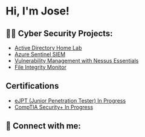 <h1>Hi, I'm Jose! </h1>

<h2>👨‍💻 Cyber Security Projects:</h2>

- [Active Directory Home Lab](https://github.com/JourneyJ11/ActiveDirectoryLab)
- [Azure Sentinel SIEM](https://github.com/JourneyJ11/AzureSentinelLab)
- [Vulnerability Management with Nessus Essentials](https://github.com/JourneyJ11/NessusLab)
- [File Integrity Monitor](https://github.com/JourneyJ11/FileIntegrityMonitorLab)


<h2> Certifications</h2>

- [eJPT (Junior Penetration Tester) In Progress]()
- [CompTIA Security+ In Progress]()

<h2> 🤳 Connect with me:</h2>


<!--
**** is a ✨ _special_ ✨ repository because its `README.md` (this file) appears on your GitHub profile.

Here are some ideas to get you started:

- 🔭 I’m currently working on ...
- 🌱 I’m currently learning ...
- 👯 I’m looking to collaborate on ...
- 🤔 I’m looking for help with ...
- 💬 Ask me about ...
- 📫 How to reach me: ...
- 😄 Pronouns: ...
- ⚡ Fun fact: ...
-->
